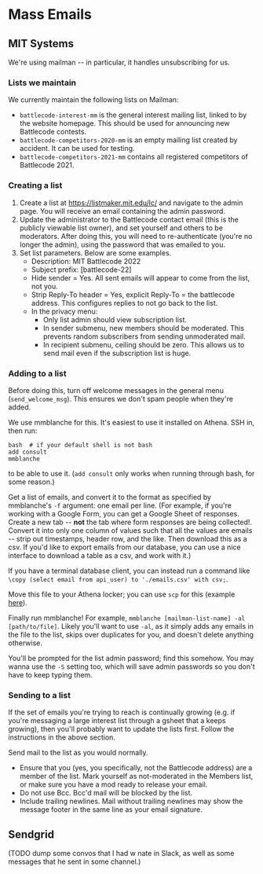 # Mass Emails

## MIT Systems

We're using mailman -- in particular, it handles unsubscribing for us.

### Lists we maintain

We currently maintain the following lists on Mailman:
- `battlecode-interest-mm` is the general interest mailing list, linked to by the website homepage. This should be used for announcing new Battlecode contests.
- `battlecode-competitors-2020-mm` is an empty mailing list created by accident. It can be used for testing.
- `battlecode-competitors-2021-mm` contains all registered competitors of Battlecode 2021.

### Creating a list

1. Create a list at https://listmaker.mit.edu/lc/ and navigate to the admin page. You will receive an email containing the admin password.
1. Update the administrator to the Battlecode contact email (this is the publicly viewable list owner), and set yourself and others to be moderators.
   After doing this, you will need to re-authenticate (you're no longer the admin), using the password that was emailed to you.
1. Set list parameters. Below are some examples.
    - Description: MIT Battlecode 2022
    - Subject prefix: [battlecode-22]
    - Hide sender = Yes. All sent emails will appear to come from the list, not you.
    - Strip Reply-To header = Yes, explicit Reply-To = the battlecode address. This configures replies to not go back to the list.
    - In the privacy menu:
        - Only list admin should view subscription list.
        - In sender submenu, new members should be moderated. This prevents random subscribers from sending unmoderated mail.
        - In recipient submenu, ceiling should be zero. This allows us to send mail even if the subscription list is huge.

### Adding to a list

Before doing this, turn off welcome messages in the general menu (`send_welcome_msg`). This ensures we don't spam people when they're added.

We use mmblanche for this. It's easiest to use it installed on Athena. SSH in, then run:
```
bash  # if your default shell is not bash
add consult
mmblanche
```
to be able to use it. (`add consult` only works when running through bash, for some reason.)

Get a list of emails, and convert it to the format as specified by mmblanche's `-f` argument: one email per line. (For example, if you're working with a Google Form, you can get a Google Sheet of responses. Create a new tab -- **not** the tab where form responses are being collected!. Convert it into only one column of values such that all the values are emails -- strip out timestamps, header row, and the like. Then download this as a csv. If you'd like to export emails from our database, you can use a nice interface to download a table as a csv, and work with it.)

If you have a terminal database client, you can instead run a command like `\copy (select email from api_user) to './emails.csv' with csv;`.

Move this file to your Athena locker; you can use `scp` for this (example [here](https://unix.stackexchange.com/questions/106480/how-to-copy-files-from-one-machine-to-another-using-ssh)).

Finally run mmblanche! For example, `mmblanche [mailman-list-name] -al [path/to/file]`. Likely you'll want to use `-al`, as it simply adds any emails in the file to the list, skips over duplicates for you, and doesn't delete anything otherwise.

You'll be prompted for the list admin password; find this somehow. You may wanna use the `-S` setting too, which will save admin passwords so you don't have to keep typing them.

### Sending to a list

If the set of emails you're trying to reach is continually growing (e.g. if you're messaging a large interest list through a  gsheet that a keeps growing), then you'll probably want to update the lists first. Follow the instructions in the above section.

Send mail to the list as you would normally.
- Ensure that you (yes, you specifically, not the Battlecode address) are a member of the list. Mark yourself as not-moderated in the Members list, or make sure you have a mod ready to release your email.
- Do not use Bcc. Bcc'd mail will be blocked by the list.
- Include trailing newlines. Mail without trailing newlines may show the message footer in the same line as your email signature.

## Sendgrid

(TODO dump some convos that I had w nate in Slack, as well as some messages that he sent in some channel.)

